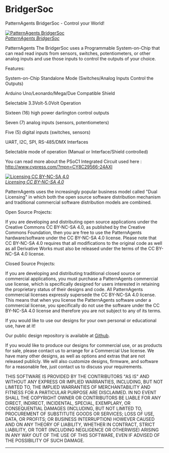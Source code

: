 BridgerSoc
=============

PatternAgents BridgerSoc - Control your World!

[![PatternAgents BridgerSoc](http://www.patternagents.com/img/projects/BridgerSoc/BridgerSoc_model.png)  
*PatternAgents BridgerSoc*](http://www.patternagents.com/projects/BridgerSoc.html)

PatternAgents The BridgerSoc uses a Programmable System-on-Chip that can read read inputs from sensors, 
switches, potentiometers, or other analog inputs and use those inputs to control the outputs of your choice.

Features:

  System-on-Chip Standalone Mode (Switches/Analog Inputs Control the Outputs)

  Arduino Uno/Leonardo/Mega/Due Compatible Shield

  Selectable 3.3Volt-5.0Volt Operation

  Sixteen (16) high power darlington control outputs

  Seven (7) analog inputs (sensors, potentiometers)

  Five (5) digital inputs (switches, sensors)

  UART, I2C, SPI, RS-485/DMX Interfaces

  Selectable mode of operation  (Manual or Interface/Shield controlled)


You can read more about the PSoC1 Integrated Circuit used here : http://www.cypress.com/?mpn=CY8C29566-24AXI


[![Licensing CC BY-NC-SA 4.0](http://i.creativecommons.org/l/by-nc-sa/4.0/88x31.png)  
*Licensing CC BY-NC-SA 4.0*](http://creativecommons.org/licenses/by-nc-sa/4.0/)

PatternAgents uses the increasingly popular business model called "Dual Licensing" 
in which both the open source software distribution mechanism and traditional commercial software distribution models are combined.

Open Source Projects:        

If you are developing and distributing open source applications under the Creative Commons CC BY-NC-SA 4.0, 
as published by the Creative Commons Foundation, then you are free to use the PatternAgents hardware/software under the CC BY-NC-SA 4.0 license. 
Please note that CC BY-NC-SA 4.0 requires that all modifications to the original code as well as all Derivative Works 
must also be released under the terms of the CC BY-NC-SA 4.0 license.

Closed Source Projects:

If you are developing and distributing traditional closed source or commercial applications, 
you must purchase a PatternAgents commercial use license, 
which is specifically designed for users interested in retaining the proprietary status of their designs and code. 
All PatternAgents commercial licenses expressly supersede the CC BY-NC-SA 4.0 license. 
This means that when you license the PatternAgents software under a commercial license, 
you specifically do not use the software under the CC BY-NC-SA 4.0 license and therefore you are not subject to any of its terms.
        
If you would like to use our designs for your own personal or educational use, have at it! 

Our public design repository is available at <a href="https://github.com/patternagents">Github</a>.

If you would like to produce our designs for commercial use, or as products for sale, 
please contact us to arrange for a Commercial Use license. We have many other designs, 
as well as options and extras that are not released publicly. 
We will also customize designs, firmware, and software for a reasonable fee, just contact us to discuss your requirements.

THIS SOFTWARE IS PROVIDED BY THE CONTRIBUTORS "AS IS" AND WITHOUT ANY EXPRESS OR IMPLIED WARRANTIES, 
INCLUDING, BUT NOT LIMITED TO, THE IMPLIED WARRANTIES OF MERCHANTABILITY AND FITNESS FOR A PARTICULAR PURPOSE ARE DISCLAIMED. 
IN NO EVENT SHALL THE COPYRIGHT OWNER OR CONTRIBUTORS BE LIABLE FOR ANY DIRECT, INDIRECT, INCIDENTAL, SPECIAL, EXEMPLARY, 
OR CONSEQUENTIAL DAMAGES (INCLUDING, BUT NOT LIMITED TO, PROCUREMENT OF SUBSTITUTE GOODS OR SERVICES; LOSS OF USE, DATA, 
OR PROFITS; OR BUSINESS INTERRUPTION) HOWEVER CAUSED AND ON ANY THEORY OF LIABILITY, WHETHER IN CONTRACT, 
STRICT LIABILITY, OR TORT (INCLUDING NEGLIGENCE OR OTHERWISE) ARISING IN ANY WAY OUT OF THE USE OF THIS SOFTWARE, 
EVEN IF ADVISED OF THE POSSIBILITY OF SUCH DAMAGE. 

-------------------------------------------------------------------------------------------
